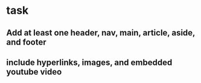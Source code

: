 # task

## Add at least one header, nav, main, article, aside, and footer
## include hyperlinks, images, and embedded youtube video